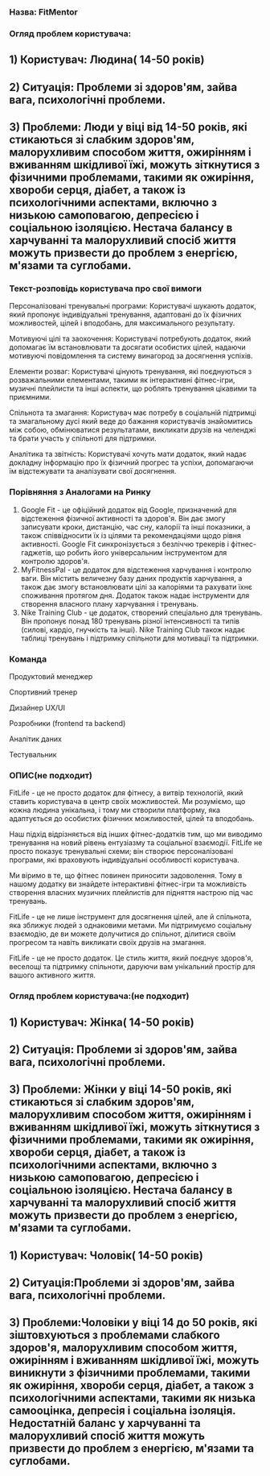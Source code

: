 ### Назва: FitMentor

### Огляд проблем користувача:
## 1) Користувач: Людина( 14-50 років)
## 2) Ситуація: Проблеми зі здоров'ям, зайва вага, психологічні проблеми.
## 3) Проблеми: Люди у віці від 14-50 років, які стикаються зі слабким здоров'ям, малорухливим способом життя, ожирінням і вживанням шкідливої їжі, можуть зіткнутися з фізичними проблемами, такими як ожиріння, хвороби серця, діабет, а також із психологічними аспектами, включно з низькою самоповагою, депресією і соціальною ізоляцією. Нестача балансу в харчуванні та малорухливий спосіб життя можуть призвести до проблем з енергією, м'язами та суглобами.

### Текст-розповідь користувача про свої вимоги 

Персоналізовані тренувальні програми: 
Користувачі шукають додаток, який пропонує індивідуальні тренування, адаптовані до їх фізичних можливостей, цілей і вподобань, для максимального результату.

Мотивуючі цілі та заохочення: 
Користувачі потребують додаток, який допомагає їм встановлювати та досягати особистих цілей, надаючи мотивуючі повідомлення та систему винагород за досягнення успіхів.

Елементи розваг: 
Користувачі цінують тренування, які поєднуються з розважальними елементами, такими як інтерактивні фітнес-ігри, музичні плейлисти та інші аспекти, що роблять тренування цікавими та приємними.

Спільнота та змагання: 
Користувач має потребу в соціальній підтримці та змагальному дусі який веде до бажання користувачів знайомитись між собою, обмінюватися результатами, викликати друзів на челенджі та брати участь у спільноті для підтримки.

Аналітика та звітність: 
Користувачі хочуть мати додаток, який надає докладну інформацію про їх фізичний прогрес та успіхи, допомагаючи їм відстежувати та аналізувати свої досягнення.

### Порівняння з Аналогами на Ринку

1) Google Fit - це офіційний додаток від Google, призначений для відстеження фізичної активності та здоров'я. Він дає змогу записувати кроки, дистанцію, час сну, калорії та інші показники, а також співвідносити їх із цілями та рекомендаціями щодо рівня активності. Google Fit синхронізується з безліччю трекерів і фітнес-гаджетів, що робить його універсальним інструментом для контролю здоров'я.
2) MyFitnessPal - це додаток для відстеження харчування і контролю ваги. Він містить величезну базу даних продуктів харчування, а також дає змогу встановлювати цілі за калоріями та рахувати їхнє споживання протягом дня. Додаток також надає інструменти для створення власного плану харчування і тренувань.
3) Nike Training Club - це додаток, створений спеціально для тренувань. Він пропонує понад 180 тренувань різної інтенсивності та типів (силові, кардіо, гнучкість та інші). Nike Training Club також надає таблиці тренувань і підтримку спільноти для мотивації та підтримки.

### Команда
Продуктовий менеджер

Спортивний тренер

Дизайнер UX/UI

Розробники (frontend та backend)

Аналітик даних

Тестувальник


### ОПИС(не подходит)
FitLife - це не просто додаток для фітнесу, а витвір технологій, який ставить користувача в центр своїх можливостей. Ми розуміємо, що кожна людина унікальна, і тому ми створили платформу, яка адаптується до особистих фізичних можливостей, цілей та вподобань.

Наш підхід відрізняється від інших фітнес-додатків тим, що ми виводимо тренування на новий рівень ентузіазму та соціальної взаємодії. FitLife не просто показує тренувальні схеми; він створює персоналізовані програми, які враховують індивідуальні особливості користувача.

Ми віримо в те, що фітнес повинен приносити задоволення. Тому в нашому додатку ви знайдете інтерактивні фітнес-ігри та можливість створення власних музичних плейлистів для підняття настрою під час тренувань.

FitLife - це не лише інструмент для досягнення цілей, але й спільнота, яка зближує людей з однаковими метами. Ми підтримуємо соціальну взаємодію, де ви можете долучитися до спільнот, ділитися своїм прогресом та навіть викликати своїх друзів на змагання.

FitLife - це не просто додаток. Це стиль життя, який поєднує здоров'я, веселощі та підтримку спільноти, даруючи вам унікальний простір для вашого активного життя.
### Огляд проблем користувача:(не подходит)
## 1) Користувач: Жінка( 14-50 років)
## 2) Ситуація: Проблеми зі здоров'ям, зайва вага, психологічні проблеми.
## 3) Проблеми: Жінки у віці 14-50 років, які стикаються зі слабким здоров'ям, малорухливим способом життя, ожирінням і вживанням шкідливої їжі, можуть зіткнутися з фізичними проблемами, такими як ожиріння, хвороби серця, діабет, а також із психологічними аспектами, включно з низькою самоповагою, депресією і соціальною ізоляцією. Нестача балансу в харчуванні та малорухливий спосіб життя можуть призвести до проблем з енергією, м'язами та суглобами.

## 1) Користувач: Чоловік( 14-50 років)
## 2) Ситуація:Проблеми зі здоров'ям, зайва вага, психологічні проблеми.
## 3) Проблеми:Чоловіки у віці 14 до 50 років, які зіштовхуються з проблемами слабкого здоров'я, малорухливим способом життя, ожирінням і вживанням шкідливої їжі, можуть виникнути з фізичними проблемами, такими як ожиріння, хвороби серця, діабет, а також з психологічними аспектами, такими як низька самооцінка, депресія і соціальна ізоляція. Недостатній баланс у харчуванні та малорухливий спосіб життя можуть призвести до проблем з енергією, м'язами та суглобами. 
